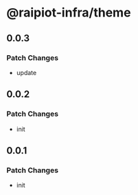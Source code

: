 # @raipiot-infra/theme

## 0.0.3

### Patch Changes

- update

## 0.0.2

### Patch Changes

- init

## 0.0.1

### Patch Changes

- init
